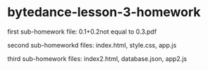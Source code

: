 # bytedance-lesson-3-homework

first sub-homework file: 0.1+0.2not equal to 0.3.pdf

second sub-homeworkd files: index.html, style.css, app.js

third sub-homework files: index2.html, database.json, app2.js
